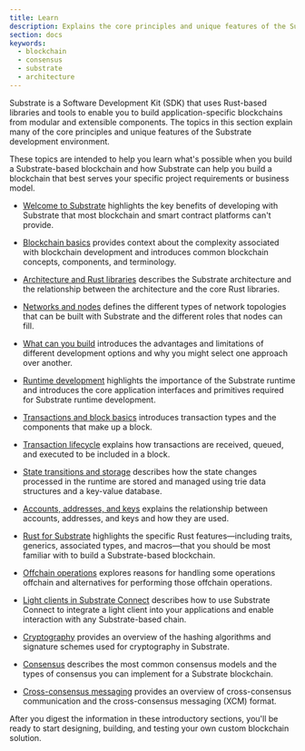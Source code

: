 ```yaml
---
title: Learn
description: Explains the core principles and unique features of the Substrate-based blockchains and Substrate runtime development.
section: docs
keywords:
  - blockchain
  - consensus
  - substrate
  - architecture
---
```


Substrate is a Software Development Kit (SDK) that uses Rust-based libraries and tools to enable you to build application-specific blockchains from modular and extensible components.
The topics in this section explain many of the core principles and unique features of the Substrate development environment.

These topics are intended to help you learn what's possible when you build a Substrate-based blockchain and how Substrate can help you build a blockchain that best serves your specific project requirements or business model.

- [Welcome to Substrate](/learn/welcome-to-substrate/) highlights the key benefits of developing with Substrate that most blockchain and smart contract platforms can't provide.

- [Blockchain basics](/learn/blockchain-basics/) provides context about the complexity associated with blockchain development and introduces common blockchain concepts, components, and terminology.

- [Architecture and Rust libraries](/learn/architecture/) describes the Substrate architecture and the relationship between the architecture and the core Rust libraries.

- [Networks and nodes](/learn/networks-and-nodes/) defines the different types of network topologies that can be built with Substrate and the different roles that nodes can fill.

- [What can you build](/learn/what-can-you-build/) introduces the advantages and limitations of different development options and why you might select one approach over another.

- [Runtime development](/learn/runtime-development/) highlights the importance of the Substrate runtime and introduces the core application interfaces and primitives required for Substrate runtime development.

- [Transactions and block basics](/learn/transaction-types/) introduces transaction types and the components that make up a block.

- [Transaction lifecycle](/learn/transaction-lifecycle/) explains how transactions are received, queued, and executed to be included in a block.

- [State transitions and storage](/learn/state-transitions-and-storage/) describes how the state changes processed in the runtime are stored and managed using trie data structures and a key-value database.

- [Accounts, addresses, and keys](/learn/accounts-addresses-keys/) explains the relationship between accounts, addresses, and keys and how they are used.

- [Rust for Substrate](/learn/rust-basics/) highlights the specific Rust features—including traits, generics, associated types, and macros—that you should be most familiar with to build a Substrate-based blockchain.

- [Offchain operations](/learn/offchain-operations/) explores reasons for handling some operations offchain and alternatives for performing those offchain operations.

- [Light clients in Substrate Connect](/learn/light-clients-in-substrate-connect/) describes how to use Substrate Connect to integrate a light client into your applications and enable interaction with any Substrate-based chain.

- [Cryptography](/learn/cryptography) provides an overview of the hashing algorithms and signature schemes used for cryptography in Substrate.

- [Consensus](/learn/consensus/) describes the most common consensus models and the types of consensus you can implement for a Substrate blockchain.

- [Cross-consensus messaging](/learn/xcm-communication/) provides an overview of cross-consensus communication and the cross-consensus messaging (XCM) format.

After you digest the information in these introductory sections, you'll be ready to start designing, building, and testing your own custom blockchain solution.
